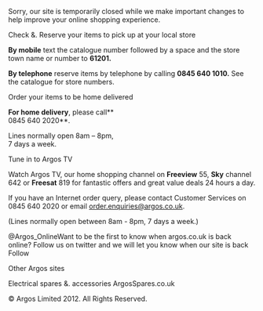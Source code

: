Sorry, our site is temporarily closed while we make important changes to help improve your online shopping experience.

Check &. Reserve your items to pick up at your local store

**By mobile** text the catalogue number followed by a space and the store town name or number to **61201.**

**By telephone** reserve items by telephone by calling **0845 640 1010.** See the catalogue for store numbers.

Order your items to be home delivered

**For home delivery**, please call**  
0845 640 2020**.

Lines normally open 8am – 8pm,  
7 days a week.

Tune in to Argos TV

Watch Argos TV, our home shopping channel on **Freeview** 55, **Sky** channel 642 or **Freesat** 819 for fantastic offers and great value deals 24 hours a day.

If you have an Internet order query, please contact Customer Services on 0845 640 2020 or email order.enquiries@argos.co.uk.

(Lines normally open between 8am - 8pm, 7 days a week.)

@Argos\_OnlineWant to be the first to know when argos.co.uk is back online? Follow us on twitter and we will let you know when our site is back Follow

Other Argos sites

Electrical spares &. accessories ArgosSpares.co.uk

© Argos Limited 2012. All Rights Reserved.